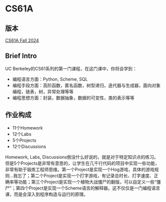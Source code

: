 # CS61A

## 版本

[CS61A Fall 2024](https://cs61a.org)

## Brief Intro

UC Berkeley的CS61系列的第一门课程，在这门课中，你将会学到：

- 编程语言方面：Python, Scheme, SQL
- 编程手段方面：高阶函数，匿名函数，树型递归，迭代器与生成器，面向对象编程，链表，树，异常处理等等
- 编程思想方面：封装，数据抽象，数据的可变性，类的表示等等

## 作业构成

- 11个Homework
- 12个Labs
- 5个Projects
- 12个Discussions

Homework, Labs, Discussions倒没什么好说的，就是对于特定知识点的练习。但是5个Projects是非常有意思的，让学生在几千行代码的项目中实现一些功能，非常有助于锻炼工程师思维。第一个Project是实现一个Hog游戏，具体的游戏规则...我忘了；第二个Project是实现一个打字游戏，有记录总时长、打字速度、正确率等功能；第三个Project是实现一个植物大战僵尸的翻版，可以自定义一些“僵尸”；第四个Project是实现一个Scheme语言的解释器。这不仅仅是一门编程语言课，而是会深入到程序构造与运行的原理。
